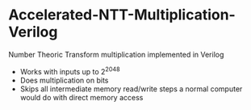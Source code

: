 # Accelerated-NTT-Multiplication-Verilog
Number Theoric Transform multiplication implemented in Verilog

- Works with inputs up to $2^{2048}$
- Does multiplication on bits
- Skips all intermediate memory read/write steps a normal computer would do with direct memory access
